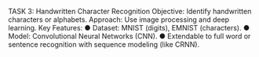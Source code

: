 TASK 3: Handwritten Character Recognition
Objective: Identify handwritten characters or alphabets.
Approach: Use image processing and deep learning.
Key Features:
● Dataset: MNIST (digits), EMNIST (characters).
● Model: Convolutional Neural Networks (CNN).
● Extendable to full word or sentence recognition with sequence modeling (like CRNN).
